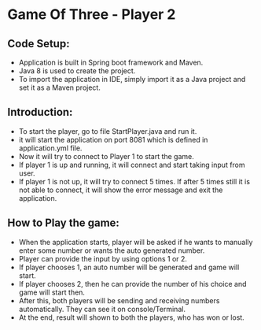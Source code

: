 Game Of Three - Player 2
========================

Code Setup:
----------
* Application is built in Spring boot framework and Maven.
* Java 8 is used to create the project.
* To import the application in IDE, simply import it as a Java project and set it as a Maven project.


Introduction:
------------
* To start the player, go to file StartPlayer.java and run it.
* it will start the application on port 8081 which is defined in application.yml file.
* Now it will try to connect to Player 1 to start the game.
* If player 1 is up and running, it will connect and start taking input from user.
* If player 1 is not up, it will try to connect 5 times. If after 5 times still it is not able to connect,
it will show the error message and exit the application.


How to Play the game:
--------------------
* When the application starts, player will be asked if he wants to manually enter some number 
or wants the auto generated number.
* Player can provide the input by using options 1 or 2.
* If player chooses 1, an auto number will be generated and game will start.
* If player chooses 2, then he can provide the number of his choice and game will start then.
* After this, both players will be sending and receiving numbers automatically. They can see it on console/Terminal.
* At the end, result will shown to both the players, who has won or lost.
